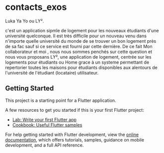 # contacts_exos

Luka Ya Yo ou LY².

c'est un application sipmle de logement pour les nouveaux étudiants d'une université quelconque.
Il est très difficile pour un nouveau venu dans n'importe quelle université du monde de se trouver
un bon logement près de sa fac sauf si ce service est fourni par cette dernière. De ce fait Mon collaborateur 
et moi , nous nous sommes penchés sur cette question et nous vous proposans LY², une application de logement, 
centrée sur les logements pour étudiants ou Home grace à un systeme permettant de repertorier toutes les maisons
pour étudiants disponibles aux alentours de l'université de l'étudiant (locataire) utilisateur.




## Getting Started

This project is a starting point for a Flutter application.

A few resources to get you started if this is your first Flutter project:

- [Lab: Write your first Flutter app](https://docs.flutter.dev/get-started/codelab)
- [Cookbook: Useful Flutter samples](https://docs.flutter.dev/cookbook)

For help getting started with Flutter development, view the
[online documentation](https://docs.flutter.dev/), which offers tutorials,
samples, guidance on mobile development, and a full API reference.
